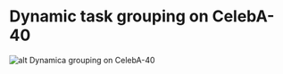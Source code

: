 # Dynamic task grouping on CelebA-40
![alt Dynamica grouping on CelebA-40](img/celeba40_0.4.gif "Dynamica grouping on CelebA-40")

